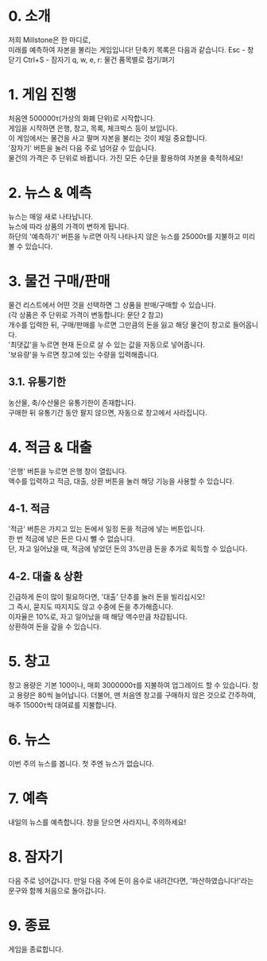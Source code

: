 # 0. 소개
저희 Millstone은 한 마디로,  
미래를 예측하여 자본을 불리는 게임입니다!
단축키 목록은 다음과 같습니다.
Esc - 창 닫기
Ctrl+S - 잠자기
q, w, e, r: 물건 품목별로 접기/펴기

# 1. 게임 진행 
처음엔 500000τ(가상의 화폐 단위)로 시작합니다.  
게임을 시작하면 은행, 창고, 목록, 체크박스 등이 보입니다.  
이 게임에서는 물건을 사고 팔며 자본을 불리는 것이 제일 중요합니다.  
'잠자기' 버튼을 눌러 다음 주로 넘어갈 수 있습니다.  
물건의 가격은 주 단위로 바뀝니다.
가진 모든 수단을 활용하여 자본을 축적하세요!

# 2. 뉴스 & 예측
뉴스는 매일 새로 나타납니다.  
뉴스에 따라 상품의 가격이 변하게 됩니다.   
하단의 '예측하기' 버튼을 누르면 아직 나타나지 않은 뉴스를 25000τ를 지불하고 미리 볼 수 있습니다.  

# 3. 물건 구매/판매
물건 리스트에서 어떤 것을 선택하면 그 상품을 판매/구매할 수 있습니다.  
(각 상품은 주 단위로 가격이 변동합니다: 문단 2 참고)  
개수를 입력한 뒤, 구매/판매를 누르면 그만큼의 돈을 잃고 해당 물건이 창고로 들어옵니다.  
'최댓값'을 누르면 현재 돈으로 살 수 있는 값을 자동으로 넣어줍니다.  
'보유량'을 누르면 창고에 있는 수량을 입력해줍니다.  

## 3.1. 유통기한
농산물, 축/수산물은 유통기한이 존재합니다.  
구매한 뒤 유통기간 동안 팔지 않으면, 자동으로 창고에서 사라집니다.  

# 4. 적금 & 대출
'은행' 버튼을 누르면 은행 창이 열립니다.  
액수를 입력하고 적금, 대출, 상환 버튼을 눌러 해당 기능을 사용할 수 있습니다.  

## 4-1. 적금
'적금' 버튼은 가지고 있는 돈에서 일정 돈을 적금에 넣는 버튼입니다.  
한 번 적금에 넣은 돈은 다시 뺄 수 없습니다.  
단, 자고 일어났을 때, 적금에 넣었던 돈의 3%만큼 돈을 추가로 획득할 수 있습니다.  

## 4-2. 대출 & 상환
긴급하게 돈이 많이 필요하다면, '대출' 단추를 눌러 돈을 빌리십시오!  
그 즉시, 묻지도 따지지도 않고 수중에 돈을 추가해줍니다.  
이자율은 10%로, 자고 일어났을 때 해당 액수만큼 차감됩니다.  
상환하여 돈을 갚을 수 있습니다.  

# 5. 창고
창고 용량은 기본 100이나, 매회 3000000τ를 지불하여 업그레이드 할 수 있습니다.
창고 용량은 80씩 늘어납니다.
더불어, 맨 처음엔 창고를 구매하지 않은 것으로 간주하여, 
매주 15000τ씩 대여료를 지불합니다.

# 6. 뉴스
이번 주의 뉴스를 봅니다. 첫 주엔 뉴스가 없습니다. 

# 7. 예측
내일의 뉴스를 예측합니다. 창을 닫으면 사라지니, 주의하세요!

# 8. 잠자기
다음 주로 넘어갑니다. 만일 다음 주에 돈이 음수로 내려간다면,
'파산하였습니다!'라는 문구와 함께 처음으로 돌아갑니다.

# 9. 종료
게임을 종료합니다.
